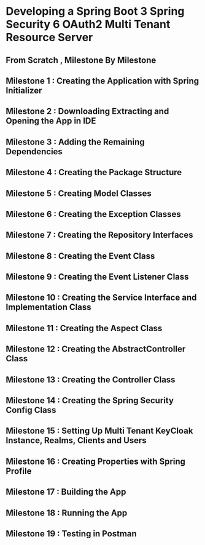 # Developing a Spring Boot 3 Spring Security 6 OAuth2 Multi Tenant Resource Server

## From Scratch , Milestone By Milestone

## Milestone 1 : Creating the Application with Spring Initializer

## Milestone 2 : Downloading Extracting and Opening the App in IDE

## Milestone 3 : Adding the Remaining Dependencies

## Milestone 4 : Creating the Package Structure

## Milestone 5 : Creating Model Classes

## Milestone 6 : Creating the Exception Classes

## Milestone 7 : Creating the Repository Interfaces

## Milestone 8 : Creating the Event Class

## Milestone 9 : Creating the Event Listener Class

## Milestone 10 : Creating the Service Interface and Implementation Class

## Milestone 11 : Creating the Aspect Class

## Milestone 12 : Creating the AbstractController Class

## Milestone 13 : Creating the Controller Class

## Milestone 14 : Creating the Spring Security Config Class

## Milestone 15 : Setting Up Multi Tenant KeyCloak Instance, Realms, Clients and Users

## Milestone 16 : Creating Properties with Spring Profile 

## Milestone 17 : Building the App

## Milestone 18 : Running the App

## Milestone 19 : Testing in Postman